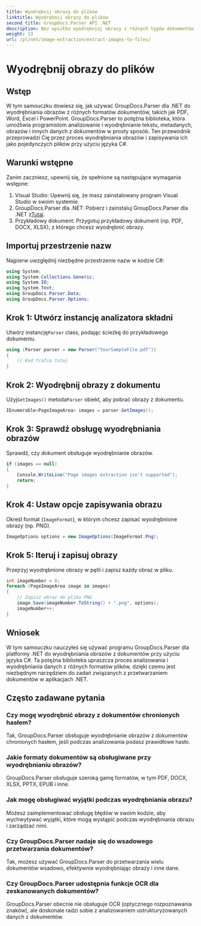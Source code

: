 ```yaml
---
title: Wyodrębnij obrazy do plików
linktitle: Wyodrębnij obrazy do plików
second_title: GroupDocs.Parser API .NET
description: Bez wysiłku wyodrębniaj obrazy z różnych typów dokumentów, takich jak PDF i DOCX, za pomocą GroupDocs.Parser dla .NET. Uprość zadania analizowania dokumentów.
weight: 13
url: /pl/net/image-extraction/extract-images-to-files/
---
```


# Wyodrębnij obrazy do plików

## Wstęp
W tym samouczku dowiesz się, jak używać GroupDocs.Parser dla .NET do wyodrębniania obrazów z różnych formatów dokumentów, takich jak PDF, Word, Excel i PowerPoint. GroupDocs.Parser to potężna biblioteka, która umożliwia programistom analizowanie i wyodrębnianie tekstu, metadanych, obrazów i innych danych z dokumentów w prosty sposób. Ten przewodnik przeprowadzi Cię przez proces wyodrębniania obrazów i zapisywania ich jako pojedynczych plików przy użyciu języka C#.
## Warunki wstępne
Zanim zaczniesz, upewnij się, że spełnione są następujące wymagania wstępne:
1. Visual Studio: Upewnij się, że masz zainstalowany program Visual Studio w swoim systemie.
2.  GroupDocs.Parser dla .NET: Pobierz i zainstaluj GroupDocs.Parser dla .NET z[Tutaj](https://releases.groupdocs.com/parser/net/).
3. Przykładowy dokument: Przygotuj przykładowy dokument (np. PDF, DOCX, XLSX), z którego chcesz wyodrębnić obrazy.

## Importuj przestrzenie nazw
Najpierw uwzględnij niezbędne przestrzenie nazw w kodzie C#:
```csharp
using System;
using System.Collections.Generic;
using System.IO;
using System.Text;
using GroupDocs.Parser.Data;
using GroupDocs.Parser.Options;
```
## Krok 1: Utwórz instancję analizatora składni
 Utwórz instancję`Parser` class, podając ścieżkę do przykładowego dokumentu.
```csharp
using (Parser parser = new Parser("YourSampleFile.pdf"))
{
    // Kod trafia tutaj
}
```
## Krok 2: Wyodrębnij obrazy z dokumentu
 Użyj`GetImages()` metoda`Parser` obiekt, aby pobrać obrazy z dokumentu.
```csharp
IEnumerable<PageImageArea> images = parser.GetImages();
```
## Krok 3: Sprawdź obsługę wyodrębniania obrazów
Sprawdź, czy dokument obsługuje wyodrębnianie obrazów.
```csharp
if (images == null)
{
    Console.WriteLine("Page images extraction isn't supported");
    return;
}
```
## Krok 4: Ustaw opcje zapisywania obrazu
Określ format (`ImageFormat`), w którym chcesz zapisać wyodrębnione obrazy (np. PNG).
```csharp
ImageOptions options = new ImageOptions(ImageFormat.Png);
```
## Krok 5: Iteruj i zapisuj obrazy
Przejrzyj wyodrębnione obrazy w pętli i zapisz każdy obraz w pliku.
```csharp
int imageNumber = 0;
foreach (PageImageArea image in images)
{
    // Zapisz obraz do pliku PNG
    image.Save(imageNumber.ToString() + ".png", options);
    imageNumber++;
}
```

## Wniosek
W tym samouczku nauczyłeś się używać programu GroupDocs.Parser dla platformy .NET do wyodrębniania obrazów z dokumentów przy użyciu języka C#. Ta potężna biblioteka upraszcza proces analizowania i wyodrębniania danych z różnych formatów plików, dzięki czemu jest niezbędnym narzędziem do zadań związanych z przetwarzaniem dokumentów w aplikacjach .NET.

## Często zadawane pytania
### Czy mogę wyodrębnić obrazy z dokumentów chronionych hasłem?
Tak, GroupDocs.Parser obsługuje wyodrębnianie obrazów z dokumentów chronionych hasłem, jeśli podczas analizowania podasz prawidłowe hasło.
### Jakie formaty dokumentów są obsługiwane przy wyodrębnianiu obrazów?
GroupDocs.Parser obsługuje szeroką gamę formatów, w tym PDF, DOCX, XLSX, PPTX, EPUB i inne.
### Jak mogę obsługiwać wyjątki podczas wyodrębniania obrazu?
Możesz zaimplementować obsługę błędów w swoim kodzie, aby wychwytywać wyjątki, które mogą wystąpić podczas wyodrębniania obrazu i zarządzać nimi.
### Czy GroupDocs.Parser nadaje się do wsadowego przetwarzania dokumentów?
Tak, możesz używać GroupDocs.Parser do przetwarzania wielu dokumentów wsadowo, efektywnie wyodrębniając obrazy i inne dane.
### Czy GroupDocs.Parser udostępnia funkcje OCR dla zeskanowanych dokumentów?
GroupDocs.Parser obecnie nie obsługuje OCR (optycznego rozpoznawania znaków), ale doskonale radzi sobie z analizowaniem ustrukturyzowanych danych z dokumentów.